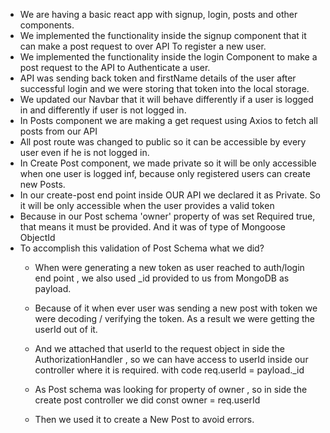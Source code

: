 - We are having a basic react app with signup, login, posts and other components.
- We implemented the functionality inside the signup component that it can make a post request to over API
    To register a new user.
- We implemented the functionality inside the login Component to make a post request to the API to Authenticate a user.
- API was sending back token and firstName details of the user after successful login and we were storing that token into the local storage.
- We updated our Navbar that it will behave differently if a user is logged in and differently if user is not logged in.
- In Posts component we are making a get request using Axios to fetch all posts from our API
- All post route was changed to public so it can be accessible by every user even if he is not logged in.
- In Create Post component, we made private so it will be only accessible when one user is logged inf, because only registered users can create new Posts.
- In our create-post end point inside OUR API we declared it as Private. So it will be only accessible when the user provides a valid token
- Because in our Post schema 'owner' property of was set Required true, that means it must be provided. And it was of type of Mongoose ObjectId
- To accomplish this validation of Post Schema what we did?
    - When were generating a new token as user reached to auth/login end point , we also used  _id provided to us from MongoDB as payload.
    - Because of it when ever user was sending a new post with token we were decoding / verifying the token. As a result we were getting the userId
        out of it.
    - And we attached that userId to the request object in side the AuthorizationHandler , so we can have access to userId inside our controller where it is required. with code req.userId = payload._id

    - As Post schema was looking for property of owner , so in side the create post controller we did const owner = req.userId
    - Then we used it to create a New Post to avoid errors.
